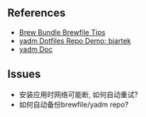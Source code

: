 
## References

- [Brew Bundle Brewfile Tips](https://gist.github.com/ChristopherA/a579274536aab36ea9966f301ff14f3f#file-brew-bundle-brewfile-tips-md)
- [yadm Dotfiles Repo Demo: bjartek](https://github.com/bjartek/dotfiles/tree/master/.config/yadm)
- [yadm Doc](https://yadm.io/docs/overview)

## Issues

- 安装应用时网络可能断, 如何自动重试?
- 如何自动备份brewfile/yadm repo?
